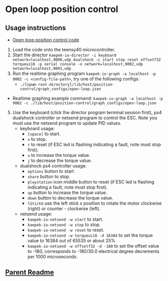 # Open loop position control

## Usage instructions

- [Open loop position control code](./teensy-40.ino)

1. Load the code onto the teensy40 microcontroller.
2. Start the director `kaepek-io-director -i keyboard network=localhost,9000,udp dualshock -c start stop reset offsetf32 torqueui16 -p serial console -o network=localhost,9002,udp network=localhost,9003,udp`
4. Run the realtime graphing program `kaepek-io-graph -a localhost -p 9002 -c <config-file-path>`, try one of the following configs:
    - `./[spwm-root-directory]/lib/host/position-control/graph_configs/open-loop.json`
- Realtime graphing example command: `kaepek-io-graph -a localhost -p 9002 -c ./lib/host/position-control/graph_configs/open-loop.json`
5. Use the keyboard (click the director program terminal session first), ps4 dualshock controller or netsend program to control the ESC. Note you must use the netsend program to update PID values.
    - keyboard usage: 
        - `[space]` to start.
        - `x` to stop.
        - `r` to reset (if ESC led is flashing indicating a fault, note must stop first).
        - `u` to increase the torque value.
        - `j` to decrease the torque value.
    - dualshock ps4 controller usage: 
        - `options` button to start.
        - `share` button to stop.
        - `playstation` icon middle button to reset (if ESC led is flashing indicating a fault, note must stop first).
        - `up` button to increase the torque value.
        - `down` button to decrease the torque value.
        - `lStickX` use the left stick x position to rotate the motor clockwise (right) or counter - clockwise (left).
    - netsend usage:
        - `kaepek-io-netsend -w start` to start.
        - `kaepek-io-netsend -w stop` to stop.
        - `kaepek-io-netsend -w reset` to reset.
        - `kaepek-io-netsend -w torqueui16 -d 16384` to set the torque value to 16384 out of 65535 or about 25%
        - `kaepek-io-netsend -w offsetf32 -d -180` to set the offset value to -180, corresponds to -180/30.0 electrical degree decrements per 1000 microseconds.

## [Parent Readme](../../../../../README.md)